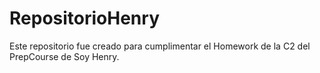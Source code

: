# RepositorioHenry
Este repositorio fue creado para cumplimentar el Homework de la C2 del PrepCourse de Soy Henry.
